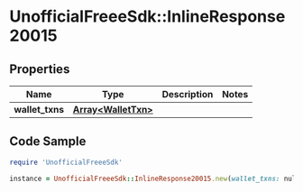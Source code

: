 # UnofficialFreeeSdk::InlineResponse20015

## Properties

Name | Type | Description | Notes
------------ | ------------- | ------------- | -------------
**wallet_txns** | [**Array&lt;WalletTxn&gt;**](WalletTxn.md) |  | 

## Code Sample

```ruby
require 'UnofficialFreeeSdk'

instance = UnofficialFreeeSdk::InlineResponse20015.new(wallet_txns: null)
```



